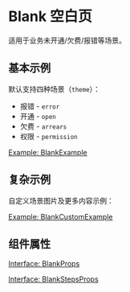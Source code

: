 # Blank 空白页

适用于业务未开通/欠费/报错等场景。

## 基本示例

默认支持四种场景（`theme`）：
- 报错 - `error`
- 开通 - `open`
- 欠费 - `arrears`
- 权限 - `permission`

[Example: BlankExample](./_example/BlankExample.jsx)

## 复杂示例

自定义场景图片及更多内容示例：

[Example: BlankCustomExample](./_example/BlankCustomExample.jsx)

## 组件属性

[Interface: BlankProps](./Blank.tsx)

[Interface: BlankStepsProps](./BlankSteps.tsx)
